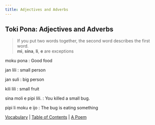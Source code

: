 ```yaml
---
title: Adjectives and Adverbs
---
```


## Toki Pona: Adjectives and Adverbs

>If you put two words together, the second word describes the first word.  
>**mi**, **sina**, **li**, **e** are exceptions

moku pona 
: Good food  

jan lili 
: small person  

jan suli 
: big person  

kili lili 
: small fruit  

sina moli e pipi lili. 
: You killed a small bug.  

pipi li moku e ijo 
: The bug is eating something  

[Vocabulary](05Vocabulary.md) | [Table of Contents](toc.md) | [A Poem](07aPoem.md)